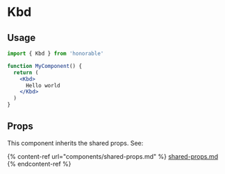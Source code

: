# Kbd

## Usage

```jsx
import { Kbd } from 'honorable'

function MyComponent() {
  return (
    <Kbd>
      Hello world
    </Kbd>
  )
}
```

## Props

This component inherits the shared props. See:

{% content-ref url="components/shared-props.md" %}
[shared-props.md](components/shared-props.md)
{% endcontent-ref %}

